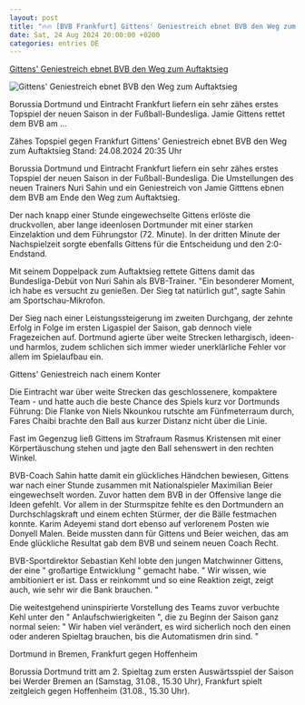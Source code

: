 ```yaml
---
layout: post
title: "🔥🔥 [BVB Frankfurt] Gittens' Geniestreich ebnet BVB den Weg zum Auftaktsieg"
date: Sat, 24 Aug 2024 20:00:00 +0200
categories: entries DE
---
```

[Gittens' Geniestreich ebnet BVB den Weg zum Auftaktsieg](https://www.sportschau.de/fussball/bundesliga/gittens-geniestreich-bringt-bvb-auftaktsieg,bundesliga-bvb-sge-100.html)

![Gittens' Geniestreich ebnet BVB den Weg zum Auftaktsieg](https://images.sportschau.de/image/f3316e95-c78f-4623-9894-cdd14fae132d/AAABkYW48Ys/AAABkUqnCZ0/16x9-1280/gittens-trifft-gegen-frankfurt-100.jpg)

Borussia Dortmund und Eintracht Frankfurt liefern ein sehr zähes erstes Topspiel der neuen Saison in der Fußball-Bundesliga. Jamie Gittens rettet dem BVB am ...

Zähes Topspiel gegen Frankfurt Gittens' Geniestreich ebnet BVB den Weg zum Auftaktsieg Stand: 24.08.2024 20:35 Uhr

Borussia Dortmund und Eintracht Frankfurt liefern ein sehr zähes erstes Topspiel der neuen Saison in der Fußball-Bundesliga. Die Umstellungen des neuen Trainers Nuri Sahin und ein Geniestreich von Jamie Gitttens ebnen dem BVB am Ende den Weg zum Auftaktsieg.

Der nach knapp einer Stunde eingewechselte Gittens erlöste die druckvollen, aber lange ideenlosen Dortmunder mit einer starken Einzelaktion und dem Führungstor (72. Minute). In der dritten Minute der Nachspielzeit sorgte ebenfalls Gittens für die Entscheidung und den 2:0-Endstand.

Mit seinem Doppelpack zum Auftaktsieg rettete Gittens damit das Bundesliga-Debüt von Nuri Sahin als BVB-Trainer. "Ein besonderer Moment, ich habe es versucht zu genießen. Der Sieg tat natürlich gut", sagte Sahin am Sportschau-Mikrofon.

Der Sieg nach einer Leistungssteigerung im zweiten Durchgang, der zehnte Erfolg in Folge im ersten Ligaspiel der Saison, gab dennoch viele Fragezeichen auf. Dortmund agierte über weite Strecken lethargisch, ideen- und harmlos, zudem schlichen sich immer wieder unerklärliche Fehler vor allem im Spielaufbau ein.

Gittens' Geniestreich nach einem Konter

Die Eintracht war über weite Strecken das geschlossenere, kompaktere Team - und hatte auch die beste Chance des Spiels kurz vor Dortmunds Führung: Die Flanke von Niels Nkounkou rutschte am Fünfmeterraum durch, Fares Chaibi brachte den Ball aus kurzer Distanz nicht über die Linie.

Fast im Gegenzug ließ Gittens im Strafraum Rasmus Kristensen mit einer Körpertäuschung stehen und jagte den Ball sehenswert in den rechten Winkel.

BVB-Coach Sahin hatte damit ein glückliches Händchen bewiesen, Gittens war nach einer Stunde zusammen mit Nationalspieler Maximilian Beier eingewechselt worden. Zuvor hatten dem BVB in der Offensive lange die Ideen gefehlt. Vor allem in der Sturmspitze fehlte es den Dortmundern an Durchschlagskraft und einem echten Stürmer, der die Bälle festmachen konnte. Karim Adeyemi stand dort ebenso auf verlorenem Posten wie Donyell Malen. Beide mussten dann für Gittens und Beier weichen, das am Ende glückliche Resultat gab dem BVB und seinem neuen Coach Recht.

BVB-Sportdirektor Sebastian Kehl lobte den jungen Matchwinner Gittens, der eine " großartige Entwicklung " gemacht habe. " Wir wissen, wie ambitioniert er ist. Dass er reinkommt und so eine Reaktion zeigt, zeigt auch, wie sehr wir die Bank brauchen. "

Die weitestgehend uninspirierte Vorstellung des Teams zuvor verbuchte Kehl unter den " Anlaufschwierigkeiten ", die zu Beginn der Saison ganz normal seien: " Wir haben viel verändert, es wird sicherlich noch den einen oder anderen Spieltag brauchen, bis die Automatismen drin sind. "

Dortmund in Bremen, Frankfurt gegen Hoffenheim

Borussia Dortmund tritt am 2. Spieltag zum ersten Auswärtsspiel der Saison bei Werder Bremen an (Samstag, 31.08., 15.30 Uhr), Frankfurt spielt zeitgleich gegen Hoffenheim (31.08., 15.30 Uhr).

